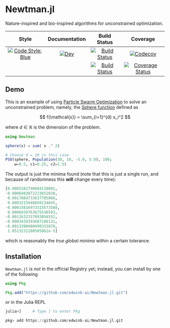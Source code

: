 # Newtman.jl

Nature-inspired and bio-inspired algorithms for unconstrained optimization.

| Style | Documentation| Build Status | Coverage |
| :-----: | :------------: | :------------: | :--------: |
| [![Code Style: Blue](https://img.shields.io/badge/code%20style-blue-4495d1.svg)](https://github.com/invenia/BlueStyle)|[![Dev](https://img.shields.io/badge/docs-dev-blue.svg)](https://edwinb-ai.github.io/Newtman.jl/dev)|[![Build Status](https://travis-ci.org/edwinb-ai/Newtman.jl.svg?branch=master)](https://travis-ci.org/edwinb-ai/Newtman.jl)|[![Codecov](https://codecov.io/gh/edwinb-ai/Newtman.jl/branch/master/graph/badge.svg)](https://codecov.io/gh/edwinb-ai/Newtman.jl)|
| | |[![Build Status](https://ci.appveyor.com/api/projects/status/github/edwinb-ai/Newtman.jl?svg=true)](https://ci.appveyor.com/project/edwinb-ai/Newtman-jl)|[![Coverage Status](https://coveralls.io/repos/github/edwinb-ai/Newtman.jl/badge.svg?branch=master)](https://coveralls.io/github/edwinb-ai/Newtman.jl?branch=master)|

## Demo

This is an example of using [Particle Swarm Optimization](https://en.wikipedia.org/wiki/Particle_swarm_optimization)
to solve an unconstrained problem, namely, the [Sphere function](https://www.sfu.ca/~ssurjano/spheref.html) defined
as

$$ f(\mathcal{x}) = \sum_{i=1}^{d} x_i^2 $$

where $d \in \mathbb{R}$ is the dimension of the problem.
```julia
using Newtman

sphere(x) = sum( x .^ 2)

# Choose d = 10 in this case
PSO(sphere, Population(30, 10, -5.0, 5.0), 100;
    w=0.5, c1=0.25, c2=1.5)
```

The output is just the minima found (note that this is just a single run, and because of randomness
this **will** change every time):
```julia
[0.0005382790884110001,
-0.0006403872223652838,
 0.0017884733637705066,
 0.0003215948050234845,
-0.00015816973315573588,
 0.0006939763675548503,
-0.0012632337893056552,
-0.0003439393687106131,
-0.0013398480490333878,
 1.0513231280505062e-5]
```
which is reasonably the _true global minima_ within a certain tolerance.

## Installation

`Newtman.jl` is _not_ in the official Registry yet; instead, you can install by one of the following
```julia
using Pkg

Pkg.add("https://github.com/edwinb-ai/Newtman.jl.git")
```

or in the Julia REPL
```julia
julia>]     # Type ] to enter Pkg

pkg> add https://github.com/edwinb-ai/Newtman.jl.git
```
